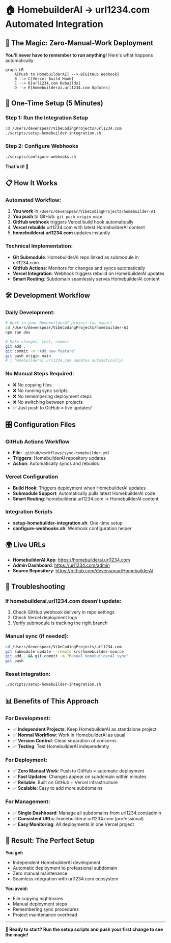# 🏠 HomebuilderAI → url1234.com Automated Integration

## 🎯 **The Magic: Zero-Manual-Work Deployment**

**You'll never have to remember to run anything!** Here's what happens automatically:

```mermaid
graph LR
    A[Push to HomebuilderAI] --> B[GitHub Webhook]
    B --> C[Vercel Build Hook]
    C --> D[url1234.com Rebuilds]
    D --> E[homebuilderai.url1234.com Updates]
```

## 🚀 **One-Time Setup (5 Minutes)**

### Step 1: Run the Integration Setup
```bash
cd /Users/devenspear/VibeCodingProjects/url1234.com
./scripts/setup-homebuilder-integration.sh
```

### Step 2: Configure Webhooks
```bash
./scripts/configure-webhooks.sh
```

**That's it! 🎉**

## 📋 **How It Works**

### **Automated Workflow:**
1. **You work** in `/Users/devenspear/VibeCodingProjects/homebuilder-AI`
2. **You push** to GitHub: `git push origin main`
3. **GitHub webhook** triggers Vercel build hook automatically
4. **Vercel rebuilds** url1234.com with latest HomebuilderAI content
5. **homebuilderai.url1234.com** updates instantly

### **Technical Implementation:**
- **Git Submodule**: HomebuilderAI repo linked as submodule in url1234.com
- **GitHub Actions**: Monitors for changes and syncs automatically
- **Vercel Integration**: Webhook triggers rebuild on HomebuilderAI updates
- **Smart Routing**: Subdomain seamlessly serves HomebuilderAI content

## 🛠️ **Development Workflow**

### **Daily Development:**
```bash
# Work in your HomebuilderAI project (as usual)
cd /Users/devenspear/VibeCodingProjects/homebuilder-AI
npm run dev

# Make changes, test, commit
git add .
git commit -m "Add new feature"
git push origin main
# 🎉 homebuilderai.url1234.com updates automatically!
```

### **No Manual Steps Required:**
- ❌ No copying files
- ❌ No running sync scripts
- ❌ No remembering deployment steps
- ❌ No switching between projects
- ✅ Just push to GitHub = live updates!

## 🎛️ **Configuration Files**

### **GitHub Actions Workflow**
- **File**: `.github/workflows/sync-homebuilder.yml`
- **Triggers**: HomebuilderAI repository updates
- **Action**: Automatically syncs and rebuilds

### **Vercel Configuration**
- **Build Hook**: Triggers deployment when HomebuilderAI updates
- **Submodule Support**: Automatically pulls latest HomebuilderAI code
- **Smart Routing**: homebuilderai.url1234.com → HomebuilderAI content

### **Integration Scripts**
- **setup-homebuilder-integration.sh**: One-time setup
- **configure-webhooks.sh**: Webhook configuration helper

## 🌍 **Live URLs**

- **HomebuilderAI App**: https://homebuilderai.url1234.com
- **Admin Dashboard**: https://url1234.com/admin
- **Source Repository**: https://github.com/devenspear/HomebuilderAI

## 🔧 **Troubleshooting**

### **If homebuilderai.url1234.com doesn't update:**
1. Check GitHub webhook delivery in repo settings
2. Check Vercel deployment logs
3. Verify submodule is tracking the right branch

### **Manual sync (if needed):**
```bash
cd /Users/devenspear/VibeCodingProjects/url1234.com
git submodule update --remote src/homebuilder-source
git add . && git commit -m "Manual HomebuilderAI sync"
git push
```

### **Reset integration:**
```bash
./scripts/setup-homebuilder-integration.sh
```

## 📊 **Benefits of This Approach**

### **For Development:**
- ✅ **Independent Projects**: Keep HomebuilderAI as standalone project
- ✅ **Normal Workflow**: Work in HomebuilderAI as usual
- ✅ **Version Control**: Clean separation of concerns
- ✅ **Testing**: Test HomebuilderAI independently

### **For Deployment:**
- ✅ **Zero Manual Work**: Push to GitHub = automatic deployment
- ✅ **Fast Updates**: Changes appear on subdomain within minutes
- ✅ **Reliable**: Built on GitHub + Vercel infrastructure
- ✅ **Scalable**: Easy to add more subdomains

### **For Management:**
- ✅ **Single Dashboard**: Manage all subdomains from url1234.com/admin
- ✅ **Consistent URLs**: homebuilderai.url1234.com (professional)
- ✅ **Easy Monitoring**: All deployments in one Vercel project

## 🎉 **Result: The Perfect Setup**

**You get:**
- Independent HomebuilderAI development
- Automatic deployment to professional subdomain
- Zero manual maintenance
- Seamless integration with url1234.com ecosystem

**You avoid:**
- File copying nightmares
- Manual deployment steps
- Remembering sync procedures
- Project maintenance overhead

---

**🚀 Ready to start? Run the setup scripts and push your first change to see the magic!**